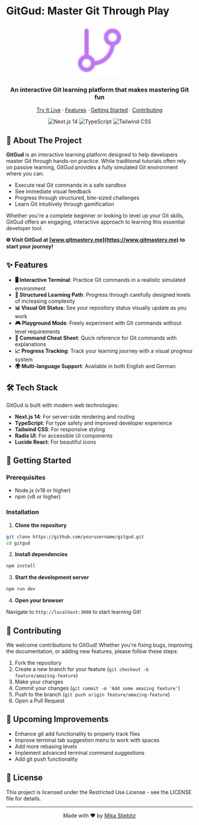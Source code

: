 # GitGud: Master Git Through Play

<div align="center">
  <a href="https://www.gitmastery.me">
    <img src="./public/gitBranch.svg" alt="GitGud Logo" width="140" height="140" />
  </a>

  <h3 align="center">An interactive Git learning platform that makes mastering Git fun</h3>

  <p align="center">
    <a href="https://www.gitmastery.me">Try It Live</a>
    ·
    <a href="#features">Features</a>
    ·
    <a href="#getting-started">Getting Started</a>
    ·
    <a href="#contributing">Contributing</a>
  </p>

  <p align="center">
    <img src="https://img.shields.io/badge/Next.js-14-black?style=for-the-badge&logo=next.js" alt="Next.js 14" />
    <img src="https://img.shields.io/badge/TypeScript-blue?style=for-the-badge&logo=typescript" alt="TypeScript" />
    <img src="https://img.shields.io/badge/Tailwind-CSS-38B2AC?style=for-the-badge&logo=tailwind-css" alt="Tailwind CSS" />
  </p>
</div>

## 🚀 About The Project

**GitGud** is an interactive learning platform designed to help developers master Git through hands-on practice. While traditional tutorials often rely on passive learning, GitGud provides a fully simulated Git environment where you can:

- Execute real Git commands in a safe sandbox
- See immediate visual feedback
- Progress through structured, bite-sized challenges
- Learn Git intuitively through gamification

Whether you're a complete beginner or looking to level up your Git skills, GitGud offers an engaging, interactive approach to learning this essential developer tool.

**🌐 Visit GitGud at [www.gitmastery.me](https://www.gitmastery.me) to start your journey!**

## ✨ Features

- **🖥️ Interactive Terminal**: Practice Git commands in a realistic simulated environment
- **🎯 Structured Learning Path**: Progress through carefully designed levels of increasing complexity
- **📊 Visual Git Status**: See your repository status visually update as you work
- **🎮 Playground Mode**: Freely experiment with Git commands without level requirements
- **📝 Command Cheat Sheet**: Quick reference for Git commands with explanations
- **📈 Progress Tracking**: Track your learning journey with a visual progress system
- **🌍 Multi-language Support**: Available in both English and German

## 🛠️ Tech Stack

GitGud is built with modern web technologies:

- **Next.js 14**: For server-side rendering and routing
- **TypeScript**: For type safety and improved developer experience
- **Tailwind CSS**: For responsive styling
- **Radix UI**: For accessible UI components
- **Lucide React**: For beautiful icons

## 🚦 Getting Started

### Prerequisites

- Node.js (v18 or higher)
- npm (v8 or higher)

### Installation

1. **Clone the repository**

```bash
git clone https://github.com/yourusername/gitgud.git
cd gitgud
```

2. **Install dependencies**

```bash
npm install
```

3. **Start the development server**

```bash
npm run dev
```

4. **Open your browser**

Navigate to `http://localhost:3000` to start learning Git!

## 🤝 Contributing

We welcome contributions to GitGud! Whether you're fixing bugs, improving the documentation, or adding new features, please follow these steps:

1. Fork the repository
2. Create a new branch for your feature (`git checkout -b feature/amazing-feature`)
3. Make your changes
4. Commit your changes (`git commit -m 'Add some amazing feature'`)
5. Push to the branch (`git push origin feature/amazing-feature`)
6. Open a Pull Request

## 📝 Upcoming Improvements

- Enhance git add <filename> functionality to properly track files
- Improve terminal tab suggestion menu to work with spaces
- Add more rebasing levels
- Implement advanced terminal command suggestions
- Add git push functionality

## 📜 License

This project is licensed under the Restricted Use License - see the LICENSE file for details.

---

<p align="center">
  Made with ❤️ by <a href="https://github.com/MikaStiebitz">Mika Stiebitz</a>
</p>
